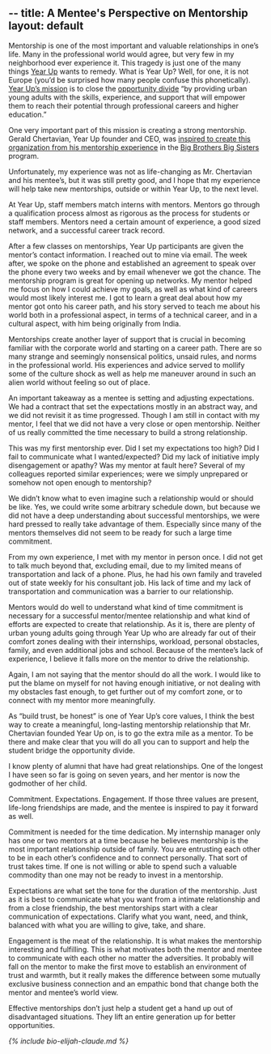 --
title: A Mentee's Perspective on Mentorship
layout: default
--

Mentorship is one of the most important and valuable relationships in one’s life. Many in the professional world would agree, but very few in my neighborhood ever experience it. This tragedy is just one of the many things [Year Up](http://www.yearup.org) wants to remedy. What is Year Up? Well, for one, it is not Europe (you’d be surprised how many people confuse this phonetically). [Year Up’s mission](http://www.yearup.org/about-us/) is to close the [opportunity divide](https://www.youtube.com/watch?v=sZiPqqYmxdo) “by providing urban young adults with the skills, experience, and support that will empower them to reach their potential through professional careers and higher education.” 

One very important part of this mission is creating a strong mentorship. Gerald Chertavian, Year Up founder and CEO, was [inspired to create this organization from his mentorship experience](https://www.youtube.com/watch?v=sZiPqqYmxdo) in the [Big Brothers Big Sisters](http://www.bbbs.org/site/c.9iILI3NGKhK6F/b.5962335/k.BE16/Home.htm) program. 

Unfortunately, my experience was not as life-changing as Mr. Chertavian and his mentee’s, but it was still pretty good, and I hope that my experience will help take new mentorships, outside or within Year Up, to the next level.

At Year Up, staff members match interns with mentors. Mentors go through a qualification process almost as rigorous as the process for students or staff members. Mentors need a certain amount of experience, a good sized network, and a successful career track record.

After a few classes on mentorships, Year Up participants are given the mentor’s contact information. I reached out to mine via email. The week after, we spoke on the phone and established an agreement to speak over the phone every two weeks and by email whenever we got the chance. The mentorship program is great for opening up networks. My mentor helped me focus on how I could achieve my goals, as well as what kind of careers would most likely interest me. I got to learn a great deal about how my mentor got onto his career path, and his story served to teach me about his world both in a professional aspect, in terms of a technical career, and in a cultural aspect, with him being originally from India.

Mentorships create another layer of support that is crucial in becoming familiar with the corporate world and starting on a career path. There are so many strange and seemingly nonsensical politics, unsaid rules, and norms in the professional world. His experiences and advice served to mollify some of the culture shock as well as help me maneuver around in such an alien world without feeling so out of place.

An important takeaway as a mentee is setting and adjusting expectations. We had a contract that set the expectations mostly in an abstract way, and we did not revisit it as time progressed. Though I am still in contact with my mentor, I feel that we did not have a very close or open mentorship. Neither of us really committed the time necessary to build a strong relationship.

This was my first mentorship ever. Did I set my expectations too high? Did I fail to communicate what I wanted/expected? Did my lack of initiative imply disengagement or apathy? Was my mentor at fault here? Several of my colleagues reported similar experiences;  were we simply unprepared or somehow not open enough to mentorship?

We didn’t know what to even imagine such a relationship would or should be like. Yes, we could write some arbitrary schedule down, but because we did not have a deep understanding about successful mentorships, we were hard pressed to really take advantage of them. Especially since many of the mentors themselves did not seem to be ready for such a large time commitment. 

From my own experience, I met with my mentor in person once. I did not get to talk much beyond that, excluding email, due to my limited means of transportation and lack of a phone. Plus, he had his own family and traveled out of state weekly for his consultant job. His lack of time and my lack of transportation and communication was a barrier to our relationship.

Mentors would do well to understand what kind of time commitment is necessary for a successful mentor/mentee relationship and what kind of efforts are expected to create that relationship. As it is, there are plenty of urban young adults going through Year Up who are already far out of their comfort zones dealing with their internships, workload, personal obstacles, family, and even additional jobs and school. Because of the mentee’s lack of experience, I believe it falls more on the mentor to drive the relationship.

Again, I am not saying that  the mentor should do all the work. I would like to put the blame on myself for not having enough initiative, or not dealing with my obstacles fast enough, to get further out of my comfort zone, or to connect with my mentor more meaningfully.

As “build trust, be honest” is one of Year Up’s core values, I think the best way to create a meaningful, long-lasting mentorship relationship that Mr. Chertavian founded Year Up on, is to go the extra mile as a mentor. To be there and make clear that you will do all you can to support and help the student bridge the opportunity divide. 

I know plenty of alumni that have had great relationships. One of the longest I have seen so far is going on seven years, and her mentor is now the godmother of her child. 

Commitment. Expectations. Engagement. If those three values are present, life-long friendships are made, and the mentee is inspired to pay it forward as well.

Commitment is needed for the time dedication. My internship manager only has one or two mentors at a time because he believes mentorship is the most important relationship outside of family. You are entrusting each other to be in each other’s confidence and to connect personally. That sort of trust takes time. If one is not willing or able to spend such a valuable commodity than one may not be ready to invest in a mentorship.

Expectations are what set the tone for the duration of the mentorship. Just as it is best to communicate what you want from a intimate relationship and from a close friendship, the best mentorships start with a clear communication of expectations. Clarify what you want, need, and think, balanced with what you are willing to give, take, and share.

Engagement is the meat of the relationship. It is what makes the mentorship interesting and fulfilling. This is what motivates both the mentor and mentee to communicate with each other no matter the adversities. It probably will fall on the mentor to make the first move to establish an environment of trust and warmth, but it really makes the difference between some mutually exclusive business connection and an empathic bond that change both the mentor and mentee’s world view.

Effective mentorships don’t just help a student get a hand up out of disadvantaged situations. They lift an entire generation up for better opportunities.

*{% include bio-elijah-claude.md %}*
